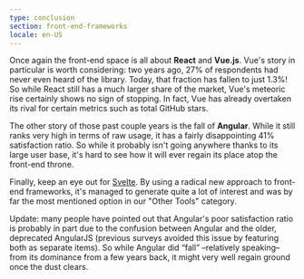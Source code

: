 ```yaml
---
type: conclusion
section: front-end-frameworks
locale: en-US
---
```

Once again the front-end space is all about **React** and **Vue.js**. Vue's story in particular is worth considering: two years ago, 27% of respondents had never even heard of the library. Today, that fraction has fallen to just 1.3%! So while React still has a much larger share of the market, Vue's meteoric rise certainly shows no sign of stopping. In fact, Vue has already overtaken its rival for certain metrics such as total GitHub stars. 

The other story of those past couple years is the fall of **Angular**. While it still ranks very high in terms of raw usage, it has a fairly disappointing 41% satisfaction ratio. So while it probably isn't going anywhere thanks to its large user base, it's hard to see how it will ever regain its place atop the front-end throne. 

Finally, keep an eye out for [Svelte](https://svelte.technology/). By using a radical new approach to front-end frameworks, it's managed to generate quite a lot of interest and was by far the most mentioned option in our "Other Tools" category. 

Update: many people have pointed out that Angular's poor satisfaction ratio is probably in part due to the confusion between Angular and the older, deprecated AngularJS (previous surveys avoided this issue by featuring both as separate items). So while Angular did “fall” –relatively speaking– from its dominance from a few years back, it might very well regain ground once the dust clears.
